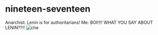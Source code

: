 # nineteen-seventeen
Anarchist: Lenin is for authoritarians! Me: BOI!!!! WHAT YOU SAY ABOUT LENIN??!!
![che](https://github.com/user-attachments/assets/cd76200b-3582-4896-a58f-c2f65f8a7258)

